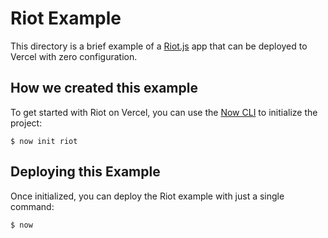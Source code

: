 # Riot Example

This directory is a brief example of a [Riot.js](https://riot.js.org/) app that can be deployed to Vercel with zero configuration.

## How we created this example

To get started with Riot on Vercel, you can use the [Now CLI](https://vercel.com/download) to initialize the project:

```shell
$ now init riot
```

## Deploying this Example

Once initialized, you can deploy the Riot example with just a single command:

```shell
$ now
```
